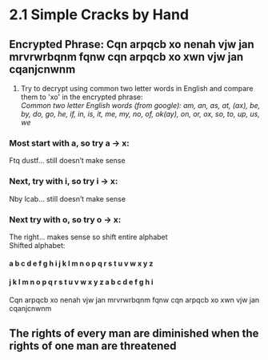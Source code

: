 # 2.1 Simple Cracks by Hand
## Encrypted Phrase: Cqn arpqcb xo nenah vjw jan mrvrwrbqnm fqnw cqn arpqcb xo xwn vjw jan cqanjcnwnm

1. Try to decrypt using common two letter words in English and compare them to 'xo' in the encrypted phrase:  
   *Common two letter English words (from google): ​​am, an, as, at, (ax), be, by, do, go, he, if, in, is, it, me, my, no, of, ok(ay), on, or, ox, so, to, up, us, we*

### Most start with a, so try a → x:
Ftq dustf... still doesn’t make sense

### Next, try with i, so try i → x: 
Nby lcab... still doesn’t make sense

### Next try with o, so try o → x:
The right... makes sense so shift entire alphabet  
Shifted alphabet:

#### a  b  c  d  e  f  g  h  i  j  k  l  m  n  o  p  q  r  s  t  u  v  w  x  y  z
#### j  k  l  m  n  o  p  q  r  s  t  u  v  w  x  y  z  a  b  c  d  e  f  g  h  i

Cqn arpqcb xo nenah vjw jan mrvrwrbqnm fqnw cqn arpqcb xo xwn vjw jan cqanjcnwnm
## The rights of every man are diminished when the rights of one man are threatened

